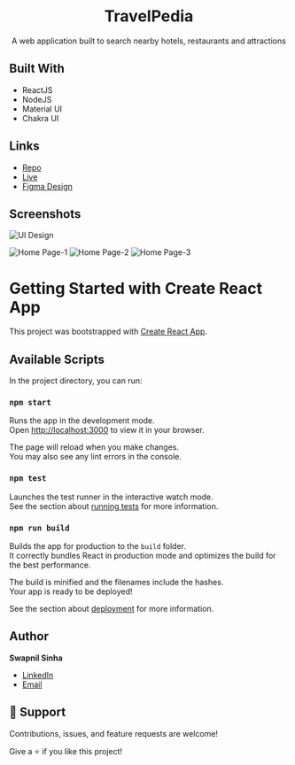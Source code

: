 <h1 align="center">TravelPedia</h1>

<p align="center">A web application built to search nearby hotels, restaurants and attractions</p>

## Built With

- ReactJS
- NodeJS
- Material UI
- Chakra UI

## Links

- [Repo](https://github.com/Swapnil074/TravelPedia "TravelPedia Repo")
- [Live](https://travelpedia.netlify.app/ "Live View")
- [Figma Design](https://www.figma.com/file/ifQC2SPjiIrFUSWCOLaLDG/TravelPedia "UI Design")



## Screenshots

![UI Design](https://user-images.githubusercontent.com/53442514/154289894-a0dc3542-e60a-4afb-9efa-9fe851b36af9.jpg "UI Design")

![Home Page-1](https://user-images.githubusercontent.com/53442514/154286665-34cbf149-13df-4e34-935a-1c914f9234ac.png "Home Page-1")
![Home Page-2](https://user-images.githubusercontent.com/53442514/154286811-514bf404-98a3-4029-ad61-aab4b9e89005.png "Home Page-2")
![Home Page-3](https://user-images.githubusercontent.com/53442514/154286840-32bd959d-bc66-49bf-8e5f-c20bf59bdb20.png "Home Page-3")



# Getting Started with Create React App

This project was bootstrapped with [Create React App](https://github.com/facebook/create-react-app).

## Available Scripts

In the project directory, you can run:

### `npm start`

Runs the app in the development mode.\
Open [http://localhost:3000](http://localhost:3000) to view it in your browser.

The page will reload when you make changes.\
You may also see any lint errors in the console.

### `npm test`

Launches the test runner in the interactive watch mode.\
See the section about [running tests](https://facebook.github.io/create-react-app/docs/running-tests) for more information.

### `npm run build`

Builds the app for production to the `build` folder.\
It correctly bundles React in production mode and optimizes the build for the best performance.

The build is minified and the filenames include the hashes.\
Your app is ready to be deployed!

See the section about [deployment](https://facebook.github.io/create-react-app/docs/deployment) for more information.


## Author

**Swapnil Sinha**

- [LinkedIn](https://www.linkedin.com/in/swapnil-sinha-2b038a199 "Swapnil Sinha")
- [Email](mailto:mailswapnil0074@gmail.com?subject=Hi "Hi!")


## 🤝 Support

Contributions, issues, and feature requests are welcome!

Give a ⭐️ if you like this project!
